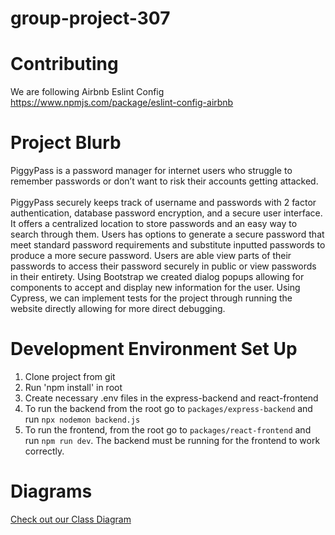 # group-project-307

# Contributing
We are following Airbnb Eslint Config
<br />
https://www.npmjs.com/package/eslint-config-airbnb 

# Project Blurb
PiggyPass is a password manager for internet users who struggle to remember passwords or don’t want to risk their accounts getting attacked. 
<br /><br />
PiggyPass securely keeps track of username and passwords with 2 factor authentication, database password encryption, and a secure user interface. It offers a centralized location to store passwords and an easy way to search through them. Users has options to generate a secure password that meet standard password requirements and substitute inputted passwords to produce a more secure password. Users are able view parts of their passwords to access their password securely in public or view passwords in their entirety.
Using Bootstrap we created dialog popups allowing for components to accept and display new information for the user. Using Cypress, we can implement tests for the project through running the website directly allowing for more direct debugging.

# Development Environment Set Up
1. Clone project from git
2. Run 'npm install' in root 
3. Create necessary .env files in the express-backend and react-frontend
4. To run the backend from the root go to ```packages/express-backend``` and run ```npx nodemon backend.js```
5. To run the frontend, from the root go to ```packages/react-frontend``` and run ```npm run dev```. The backend must be running for the frontend to work correctly.

# Diagrams
[Check out our Class Diagram](docs/diagram.md)
